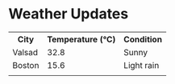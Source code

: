 # Weather Updates

<!-- WEATHER-UPDATE-START -->
<table><tr><th>City</th><th>Temperature (°C)</th><th>Condition</th></tr><tr><td>Valsad</td><td>32.8</td><td>Sunny</td></tr><tr><td>Boston</td><td>15.6</td><td>Light rain</td></tr><tr><td></td><td></td><td></td></tr></table>
<!-- WEATHER-UPDATE-END -->
